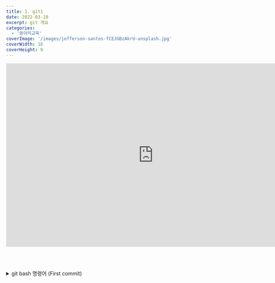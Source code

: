 ```yaml
---
title: 1. git1
date: 2022-03-10
excerpt: git 개요
categories:
  - '동아리교육'
coverImage: '/images/jefferson-santos-fCEJGBzAkrU-unsplash.jpg'
coverWidth: 16
coverHeight: 9
---
```


<iframe width="800" height="500" src="https://www.youtube.com/embed/bNeSUfSix3Y" title="YouTube video player" frameborder="0" allow="accelerometer; autoplay; clipboard-write; encrypted-media; gyroscope; picture-in-picture" allowfullscreen></iframe>

<br><br>

<details markdown="1">
<summary>git bash 명령어 (First commit)</summary>

```bash
git clone [repository url]
git add .
git commit –m “First commit”
git push
```

</details>
